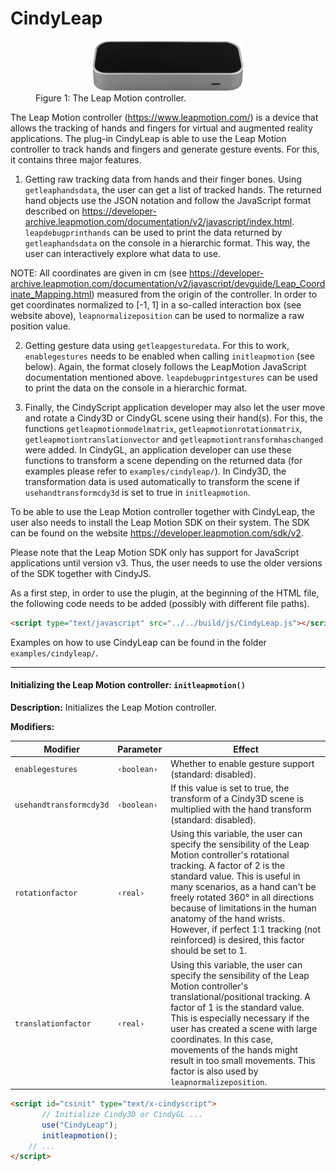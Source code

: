 # CindyLeap

<figure>
<center>
<img src="img/cindyleap/LeapMotionController.png" alt="GUI options" style="max-height:80px"/>
</center>
<figcaption>Figure 1: The Leap Motion controller.</figcaption>
</figure>

The Leap Motion controller (https://www.leapmotion.com/) is a device that allows the tracking of hands and fingers for virtual and augmented reality applications. The plug-in CindyLeap is able to use the Leap Motion controller to track hands and fingers and generate gesture events. For this, it contains three major features.

1. Getting raw tracking data from hands and their finger bones. Using `getleaphandsdata`, the user can get a list of tracked hands. The returned hand objects use the JSON notation and follow the JavaScript format described on https://developer-archive.leapmotion.com/documentation/v2/javascript/index.html. `leapdebugprinthands` can be used to print the data returned by `getleaphandsdata` on the console in a hierarchic format. This way, the user can interactively explore what data to use.

NOTE: All coordinates are given in cm (see https://developer-archive.leapmotion.com/documentation/v2/javascript/devguide/Leap_Coordinate_Mapping.html) measured from the origin of the controller. In order to get coordinates normalized to [-1, 1] in a so-called interaction box (see website above), `leapnormalizeposition` can be used to normalize a raw position value.

2. Getting gesture data using `getleapgesturedata`. For this to work, `enablegestures` needs to be enabled when calling `initleapmotion` (see below). Again, the format closely follows the LeapMotion JavaScript documentation mentioned above. `leapdebugprintgestures` can be used to print the data on the console in a hierarchic format.

3. Finally, the CindyScript application developer may also let the user move and rotate a Cindy3D or CindyGL scene using their hand(s). For this, the functions `getleapmotionmodelmatrix`, `getleapmotionrotationmatrix`, `getleapmotiontranslationvector` and `getleapmotiontransformhaschanged` were added. In CindyGL, an application developer can use these functions to transform a scene depending on the returned data (for examples please refer to `examples/cindyleap/`). In Cindy3D, the transformation data is used automatically to transform the scene if `usehandtransformcdy3d` is set to true in `initleapmotion`.

To be able to use the Leap Motion controller together with CindyLeap, the user also needs to install the Leap Motion SDK on their system. The SDK can be found on the website https://developer.leapmotion.com/sdk/v2.

Please note that the Leap Motion SDK only has support for JavaScript applications until version v3. Thus, the user needs to use the older versions of the SDK together with CindyJS.

As a first step, in order to use the plugin, at the beginning of the HTML file, the following code needs to be added (possibly with different file paths).

```html
<script type="text/javascript" src="../../build/js/CindyLeap.js"></script>
```

Examples on how to use CindyLeap can be found in the folder `examples/cindyleap/`.

---

#### Initializing the Leap Motion controller: `initleapmotion()`

**Description:**
Initializes the Leap Motion controller.

**Modifiers:**

| Modifier                | Parameter   | Effect                                                                                                                                                                                                                                                                                                                                                                                                       |
| ----------------------- | ----------- | ------------------------------------------------------------------------------------------------------------------------------------------------------------------------------------------------------------------------------------------------------------------------------------------------------------------------------------------------------------------------------------------------------------ |
| `enablegestures`        | `‹boolean›` | Whether to enable gesture support (standard: disabled).                                                                                                                                                                                                                                                                                                                                                      |
| `usehandtransformcdy3d` | `‹boolean›` | If this value is set to true, the transform of a Cindy3D scene is multiplied with the hand transform (standard: disabled).                                                                                                                                                                                                                                                                                   |
| `rotationfactor`        | `‹real›`    | Using this variable, the user can specify the sensibility of the Leap Motion controller's rotational tracking. A factor of 2 is the standard value. This is useful in many scenarios, as a hand can't be freely rotated 360° in all directions because of limitations in the human anatomy of the hand wrists. However, if perfect 1:1 tracking (not reinforced) is desired, this factor should be set to 1. |
| `translationfactor`     | `‹real›`    | Using this variable, the user can specify the sensibility of the Leap Motion controller's translational/positional tracking. A factor of 1 is the standard value. This is especially necessary if the user has created a scene with large coordinates. In this case, movements of the hands might result in too small movements. This factor is also used by `leapnormalizeposition`.                        |

```html
<script id="csinit" type="text/x-cindyscript">
       // Initialize Cindy3D or CindyGL ...
       use("CindyLeap");
       initleapmotion();
    // ...
</script>
```

